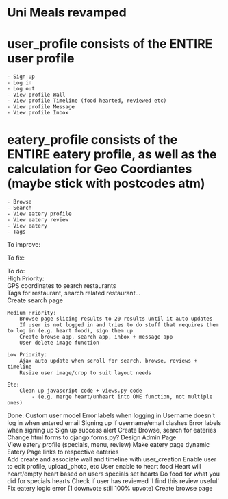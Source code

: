# Uni Meals revamped

# user_profile consists of the ENTIRE user profile
	- Sign up
	- Log in
	- Log out
	- View profile Wall
	- View profile Timeline (food hearted, reviewed etc)
	- View profile Message
	- View profile Inbox 
	
# eatery_profile consists of the ENTIRE eatery profile, as well as the calculation for Geo Coordiantes (maybe stick with postcodes atm)
	- Browse
	- Search
	- View eatery profile
	- View eatery review
	- View eatery
	- Tags		

To improve:	

To fix:

To do:		
	High Priority:				
		GPS coordinates to search restaurants	
		Tags for restaurant, search related restaurant...		
		Create search page
	
	Medium Priority:
		Browse page slicing results to 20 results until it auto updates
		If user is not logged in and tries to do stuff that requires them to log in (e.g. heart food), sign them up		
		Create browse app, search app, inbox + message app
		User delete image function				
		
	Low Priority:
		Ajax auto update when scroll for search, browse, reviews + timeline
		Resize user image/crop to suit layout needs
		
	Etc:
		Clean up javascript code + views.py code 
			- (e.g. merge heart/unheart into ONE function, not multiple ones)

Done:
	Custom user model
	Error labels when logging in
	Username doesn't log in when entered email
	Signing up if username/email clashes
	Error labels when signing up
	Sign up success alert
	Create Browse, search for eateries
	Change html forms to django.forms.py?
	Design Admin Page	
	View eatery profile (specials, menu, review)
	Make eatery page dynamic	
	Eatery Page links to respective eateries	
	Add create and associate wall and timeline with user_creation
	Enable user to edit profile, upload_photo, etc
	User enable to heart food
	Heart will heart/empty heart based on users specials set hearts
	Do food for what you did for specials hearts
	Check if user has reviewed
	'I find this review useful'
	Fix eatery logic error (1 downvote still 100% upvote)
	Create browse page